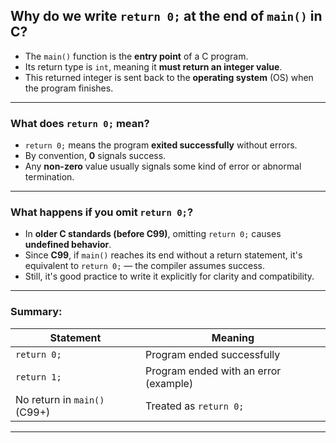 ## Why do we write `return 0;` at the end of `main()` in C?

* The `main()` function is the **entry point** of a C program.
* Its return type is `int`, meaning it **must return an integer value**.
* This returned integer is sent back to the **operating system** (OS) when the program finishes.

---

### What does `return 0;` mean?

* `return 0;` means the program **exited successfully** without errors.
* By convention, **0** signals success.
* Any **non-zero** value usually signals some kind of error or abnormal termination.

---

### What happens if you omit `return 0;`?

* In **older C standards (before C99)**, omitting `return 0;` causes **undefined behavior**.
* Since **C99**, if `main()` reaches its end without a return statement, it's equivalent to `return 0;` — the compiler assumes success.
* Still, it's good practice to write it explicitly for clarity and compatibility.

---

### Summary:

| Statement                    | Meaning                               |
| ---------------------------- | ------------------------------------- |
| `return 0;`                  | Program ended successfully            |
| `return 1;`                  | Program ended with an error (example) |
| No return in `main()` (C99+) | Treated as `return 0;`                |

---


